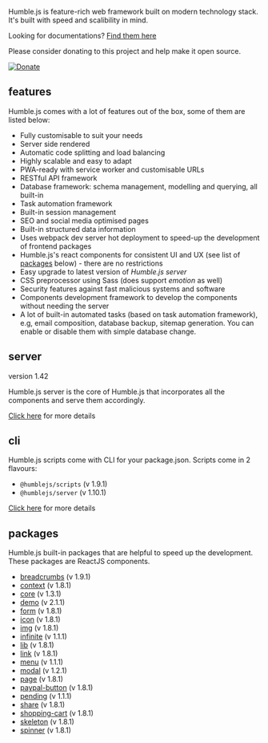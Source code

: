 Humble.js is feature-rich web framework built on modern technology stack. It's built with speed and scalibility in mind.

Looking for documentations? [Find them here](/docs)

Please consider donating to this project and help make it open source.

[![Donate](https://gdl.muflihun.com/donate.png?v2)](https://amrayn.com/donate)

## features

Humble.js comes with a lot of features out of the box, some of them are listed below:

* Fully customisable to suit your needs
* Server side rendered
* Automatic code splitting and load balancing
* Highly scalable and easy to adapt
* PWA-ready with service worker and customisable URLs
* RESTful API framework
* Database framework: schema management, modelling and querying, all built-in
* Task automation framework
* Built-in session management
* SEO and social media optimised pages
* Built-in structured data information
* Uses webpack dev server hot deployment to speed-up the development of frontend packages
* Humble.js's react components for consistent UI and UX (see list of [packages](/#packages) below) - there are no restrictions
* Easy upgrade to latest version of _Humble.js server_
* CSS preprocessor using Sass (does support _emotion_ as well)
* Security features against fast malicious systems and software
* Components development framework to develop the components without needing the server
* A lot of built-in automated tasks (based on task automation framework), e.g, email composition, database backup, sitemap generation. You can enable or disable them with simple database change.

## server

version 1.42

Humble.js server is the core of Humble.js that incorporates all the components and serve them accordingly.

[Click here](/server) for more details

## cli

Humble.js scripts come with CLI for your package.json. Scripts come in 2 flavours:

* `@humblejs/scripts` (v 1.9.1)
* `@humblejs/server` (v 1.10.1)

[Click here](/cli) for more details

## packages

Humble.js built-in packages that are helpful to speed up the development. These packages are ReactJS components.


 * [breadcrumbs](/pkg/breadcrumbs) (v 1.9.1)
 * [context](/pkg/context) (v 1.8.1)
 * [core](/pkg/core) (v 1.3.1)
 * [demo](/pkg/demo) (v 2.1.1)
 * [form](/pkg/form) (v 1.8.1)
 * [icon](/pkg/icon) (v 1.8.1)
 * [img](/pkg/img) (v 1.8.1)
 * [infinite](/pkg/infinite) (v 1.1.1)
 * [lib](/pkg/lib) (v 1.8.1)
 * [link](/pkg/link) (v 1.8.1)
 * [menu](/pkg/menu) (v 1.1.1)
 * [modal](/pkg/modal) (v 1.2.1)
 * [page](/pkg/page) (v 1.8.1)
 * [paypal-button](/pkg/paypal-button) (v 1.8.1)
 * [pending](/pkg/pending) (v 1.1.1)
 * [share](/pkg/share) (v 1.8.1)
 * [shopping-cart](/pkg/shopping-cart) (v 1.8.1)
 * [skeleton](/pkg/skeleton) (v 1.8.1)
 * [spinner](/pkg/spinner) (v 1.8.1)
